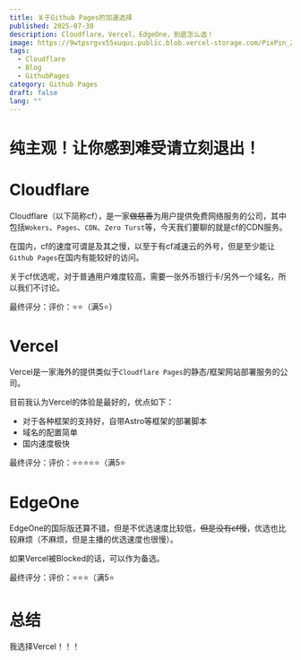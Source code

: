 ```yaml
---
title: 关于Github Pages的加速选择
published: 2025-07-30
description: Cloudflare，Vercel，EdgeOne，到底怎么选！
image: https://9wtpsrgvx55xuqus.public.blob.vercel-storage.com/PixPin_2025-10-18_19-10-37-DjD9Dy5jngBOklD8oE9yuNslD0uw5k.png
tags:
  - Cloudflare
  - Blog
  - GithubPages
category: Github Pages
draft: false
lang: ""
---
```

# 纯主观！让你感到难受请立刻退出！

# Cloudflare

Cloudflare（以下简称cf），是一家~~做慈善~~为用户提供免费网络服务的公司，其中包括`Wokers`、`Pages`、`CDN`、`Zero Turst`等，今天我们要聊的就是cf的CDN服务。

在国内，cf的速度可谓是及其之慢，以至于有cf减速云的外号，但是至少能让`Github Pages`在国内有能较好的访问。

关于cf优选呢，对于普通用户难度较高，需要一张外币银行卡/另外一个域名，所以我们不讨论。

最终评分：评价：⭐⭐（满5⭐）

# Vercel

Vercel是一家海外的提供类似于`Cloudflare Pages`的静态/框架网站部署服务的公司。

目前我认为Vercel的体验是最好的，优点如下：

- 对于各种框架的支持好，自带Astro等框架的部署脚本
- 域名的配置简单
- 国内速度极快

最终评分：评价：⭐⭐⭐⭐⭐（满5⭐

# EdgeOne

EdgeOne的国际版还算不错，但是不优选速度比较低，~~但是没有cf慢~~，优选也比较麻烦（不麻烦，但是主播的优选速度也很慢）。

如果Vercel被Blocked的话，可以作为备选。

最终评分：评价：⭐⭐⭐（满5⭐

# 总结

我选择Vercel！！！

<script src="https://giscus.app/client.js"
        data-repo="cxr1-dev/giscus-fuwari"
        data-repo-id="R_kgDOPYpcxQ"
        data-category="Announcements"
        data-category-id="DIC_kwDOPYpcxc4CtzPu"
        data-mapping="pathname"
        data-strict="0"
        data-reactions-enabled="1"
        data-emit-metadata="0"
        data-input-position="top"
        data-theme="dark"
        data-lang="zh-CN"
        data-loading="lazy"
        crossorigin="anonymous"
        async>
</script>